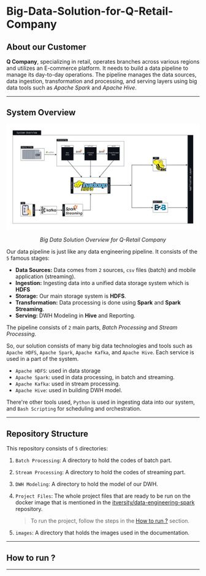 # Big-Data-Solution-for-Q-Retail-Company

## About our Customer

__Q Company__, specializing in retail, operates branches across various regions and utilizes an E-commerce platform. It needs to build a data pipeline to manage its day-to-day operations. The pipeline manages the data sources, data ingestion, transformation and processing, and serving layers using big data tools such as *Apache Spark* and *Apache Hive*.

---

## System Overview

<div align="center">
    <img src="images/GitHub - Big Data Solution for Q-Retail Company.drawio.png" alt="Image" width=1000>
    <p><em>Big Data Solution Overview for Q-Retail Company</em></p>
</div>

Our data pipeline is just like any data engineering pipeline. It consists of the `5` famous stages:
- __Data Sources:__ Data comes from `2` sources, `csv` files (batch) and mobile application (streaming).
- __Ingestion:__ Ingesting data into a unified data storage system which is __HDFS__
- __Storage:__ Our main storage system is __HDFS__.
- __Transformation:__ Data processing is done using __Spark__ and __Spark Streaming__.
- __Serving:__ DWH Modeling in __Hive__ and Reporting.

The pipeline consists of `2` main parts, *Batch Processing* and *Stream Processing*.

So, our solution consists of many big data technologies and tools such as `Apache HDFS`, `Apache Spark`, `Apache Kafka`, and `Apache Hive`. Each service is used in a part of the system.
- `Apache HDFS`: used in data storage
- `Apache Spark`: used in data processing, in batch and streaming.
- `Apache Kafka`: used in stream processing.
- `Apache Hive`: used in building DWH model.

There're other tools used, `Python` is used in ingesting data into our system, and `Bash Scripting` for scheduling and orchestration.

---

## Repository Structure

This repository consists of `5` directories:
1. `Batch Processing`: A directory to hold the codes of batch part.
2. `Stream Processing`: A directory to hold the codes of streaming part.
3. `DWH Modeling`: A directory to hold the model of our DWH.
4. `Project Files`: The whole project files that are ready to be run on the docker image that is mentioned in the [itversity/data-engineering-spark](https://github.com/itversity/data-engineering-spark) repository.

    > To run the project, follow the steps in the [How to run ?](#how-to-run-) section.
5. `images`: A directory that holds the images used in the documentation.

---

## How to run ?

---